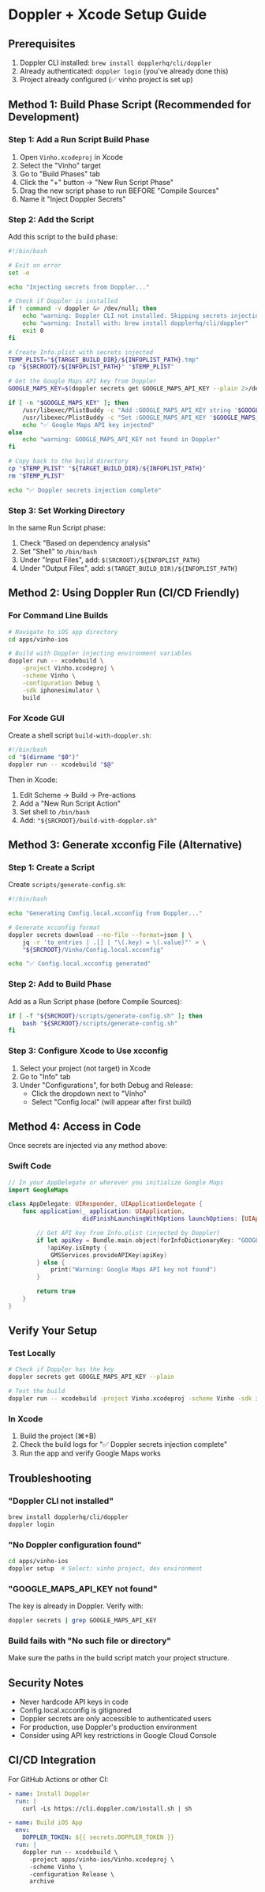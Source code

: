 # Doppler + Xcode Setup Guide

## Prerequisites

1. Doppler CLI installed: `brew install dopplerhq/cli/doppler`
2. Already authenticated: `doppler login` (you've already done this)
3. Project already configured (✅ vinho project is set up)

## Method 1: Build Phase Script (Recommended for Development)

### Step 1: Add a Run Script Build Phase

1. Open `Vinho.xcodeproj` in Xcode
2. Select the "Vinho" target
3. Go to "Build Phases" tab
4. Click the "+" button → "New Run Script Phase"
5. Drag the new script phase to run BEFORE "Compile Sources"
6. Name it "Inject Doppler Secrets"

### Step 2: Add the Script

Add this script to the build phase:

```bash
#!/bin/bash

# Exit on error
set -e

echo "Injecting secrets from Doppler..."

# Check if Doppler is installed
if ! command -v doppler &> /dev/null; then
    echo "warning: Doppler CLI not installed. Skipping secrets injection."
    echo "warning: Install with: brew install dopplerhq/cli/doppler"
    exit 0
fi

# Create Info.plist with secrets injected
TEMP_PLIST="${TARGET_BUILD_DIR}/${INFOPLIST_PATH}.tmp"
cp "${SRCROOT}/${INFOPLIST_PATH}" "$TEMP_PLIST"

# Get the Google Maps API key from Doppler
GOOGLE_MAPS_KEY=$(doppler secrets get GOOGLE_MAPS_API_KEY --plain 2>/dev/null || echo "")

if [ -n "$GOOGLE_MAPS_KEY" ]; then
    /usr/libexec/PlistBuddy -c "Add :GOOGLE_MAPS_API_KEY string '$GOOGLE_MAPS_KEY'" "$TEMP_PLIST" 2>/dev/null || \
    /usr/libexec/PlistBuddy -c "Set :GOOGLE_MAPS_API_KEY '$GOOGLE_MAPS_KEY'" "$TEMP_PLIST"
    echo "✅ Google Maps API key injected"
else
    echo "warning: GOOGLE_MAPS_API_KEY not found in Doppler"
fi

# Copy back to the build directory
cp "$TEMP_PLIST" "${TARGET_BUILD_DIR}/${INFOPLIST_PATH}"
rm "$TEMP_PLIST"

echo "✅ Doppler secrets injection complete"
```

### Step 3: Set Working Directory

In the same Run Script phase:

1. Check "Based on dependency analysis"
2. Set "Shell" to `/bin/bash`
3. Under "Input Files", add: `$(SRCROOT)/${INFOPLIST_PATH}`
4. Under "Output Files", add: `$(TARGET_BUILD_DIR)/${INFOPLIST_PATH}`

## Method 2: Using Doppler Run (CI/CD Friendly)

### For Command Line Builds

```bash
# Navigate to iOS app directory
cd apps/vinho-ios

# Build with Doppler injecting environment variables
doppler run -- xcodebuild \
    -project Vinho.xcodeproj \
    -scheme Vinho \
    -configuration Debug \
    -sdk iphonesimulator \
    build
```

### For Xcode GUI

Create a shell script `build-with-doppler.sh`:

```bash
#!/bin/bash
cd "$(dirname "$0")"
doppler run -- xcodebuild "$@"
```

Then in Xcode:

1. Edit Scheme → Build → Pre-actions
2. Add a "New Run Script Action"
3. Set shell to `/bin/bash`
4. Add: `"${SRCROOT}/build-with-doppler.sh"`

## Method 3: Generate xcconfig File (Alternative)

### Step 1: Create a Script

Create `scripts/generate-config.sh`:

```bash
#!/bin/bash

echo "Generating Config.local.xcconfig from Doppler..."

# Generate xcconfig format
doppler secrets download --no-file --format=json | \
    jq -r 'to_entries | .[] | "\(.key) = \(.value)"' > \
    "${SRCROOT}/Vinho/Config.local.xcconfig"

echo "✅ Config.local.xcconfig generated"
```

### Step 2: Add to Build Phase

Add as a Run Script phase (before Compile Sources):

```bash
if [ -f "${SRCROOT}/scripts/generate-config.sh" ]; then
    bash "${SRCROOT}/scripts/generate-config.sh"
fi
```

### Step 3: Configure Xcode to Use xcconfig

1. Select your project (not target) in Xcode
2. Go to "Info" tab
3. Under "Configurations", for both Debug and Release:
   - Click the dropdown next to "Vinho"
   - Select "Config.local" (will appear after first build)

## Method 4: Access in Code

Once secrets are injected via any method above:

### Swift Code

```swift
// In your AppDelegate or wherever you initialize Google Maps
import GoogleMaps

class AppDelegate: UIResponder, UIApplicationDelegate {
    func application(_ application: UIApplication,
                     didFinishLaunchingWithOptions launchOptions: [UIApplication.LaunchOptionsKey: Any]?) -> Bool {

        // Get API key from Info.plist (injected by Doppler)
        if let apiKey = Bundle.main.object(forInfoDictionaryKey: "GOOGLE_MAPS_API_KEY") as? String,
           !apiKey.isEmpty {
            GMSServices.provideAPIKey(apiKey)
        } else {
            print("Warning: Google Maps API key not found")
        }

        return true
    }
}
```

## Verify Your Setup

### Test Locally

```bash
# Check if Doppler has the key
doppler secrets get GOOGLE_MAPS_API_KEY --plain

# Test the build
doppler run -- xcodebuild -project Vinho.xcodeproj -scheme Vinho -sdk iphonesimulator build
```

### In Xcode

1. Build the project (⌘+B)
2. Check the build logs for "✅ Doppler secrets injection complete"
3. Run the app and verify Google Maps works

## Troubleshooting

### "Doppler CLI not installed"

```bash
brew install dopplerhq/cli/doppler
doppler login
```

### "No Doppler configuration found"

```bash
cd apps/vinho-ios
doppler setup  # Select: vinho project, dev environment
```

### "GOOGLE_MAPS_API_KEY not found"

The key is already in Doppler. Verify with:

```bash
doppler secrets | grep GOOGLE_MAPS_API_KEY
```

### Build fails with "No such file or directory"

Make sure the paths in the build script match your project structure.

## Security Notes

- Never hardcode API keys in code
- Config.local.xcconfig is gitignored
- Doppler secrets are only accessible to authenticated users
- For production, use Doppler's production environment
- Consider using API key restrictions in Google Cloud Console

## CI/CD Integration

For GitHub Actions or other CI:

```yaml
- name: Install Doppler
  run: |
    curl -Ls https://cli.doppler.com/install.sh | sh

- name: Build iOS App
  env:
    DOPPLER_TOKEN: ${{ secrets.DOPPLER_TOKEN }}
  run: |
    doppler run -- xcodebuild \
      -project apps/vinho-ios/Vinho.xcodeproj \
      -scheme Vinho \
      -configuration Release \
      archive
```
